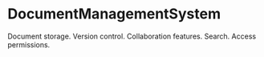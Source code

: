 # DocumentManagementSystem
Document storage. Version control. Collaboration features. Search. Access permissions.
